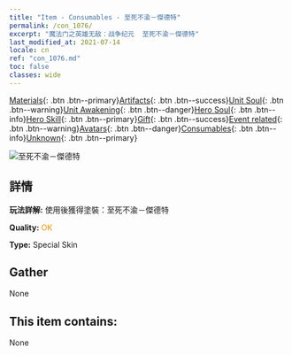 ```yaml
---
title: "Item - Consumables - 至死不渝－傑德特"
permalink: /con_1076/
excerpt: "魔法门之英雄无敌：战争纪元  至死不渝－傑德特"
last_modified_at: 2021-07-14
locale: cn
ref: "con_1076.md"
toc: false
classes: wide
---
```

 [Materials](/ItemsCN/){: .btn .btn--primary}[Artifacts](/ItemsCN/Artifacts/){: .btn .btn--success}[Unit Soul](/ItemsCN/UnitSoul/){: .btn .btn--warning}[Unit Awakening](/ItemsCN/UnitAwakening/){: .btn .btn--danger}[Hero Soul](/ItemsCN/HeroSoul/){: .btn .btn--info}[Hero Skill](/ItemsCN/HeroSkill/){: .btn .btn--primary}[Gift](/ItemsCN/Gift/){: .btn .btn--success}[Event related](/ItemsCN/Events/){: .btn .btn--warning}[Avatars](/ItemsCN/Avatars/){: .btn .btn--danger}[Consumables](/ItemsCN/Consumables/){: .btn .btn--info}[Unknown](/ItemsCN/Unknown/){: .btn .btn--primary}

 ![至死不渝－傑德特](/images/h/h_Jeddite2.jpg)

## 詳情
 **玩法詳解:** 使用後獲得塗裝：至死不渝－傑德特

 **Quality:** <span style="color: #FF8C00">OK</span>

 **Type:** Special Skin

## Gather

  None

## This item contains:

  None


